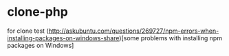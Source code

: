 clone-php
=========
for clone test
(http://askubuntu.com/questions/269727/npm-errors-when-installing-packages-on-windows-share)[some problems with installing npm packages on Windows]
